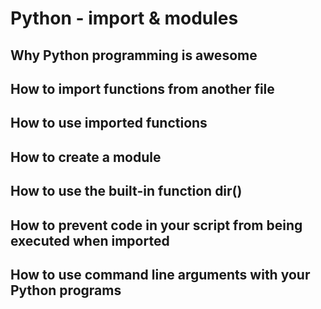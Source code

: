 # Python - import & modules 
## Why Python programming is awesome
## How to import functions from another file
## How to use imported functions
## How to create a module
## How to use the built-in function dir()
## How to prevent code in your script from being executed when imported
## How to use command line arguments with your Python programs

